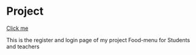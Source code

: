  # Project 
 <a href="https://larky-laces.000webhostapp.com/">Click me</a>
<p>This is the register and login page of my project Food-menu for Students and teachers</p>
